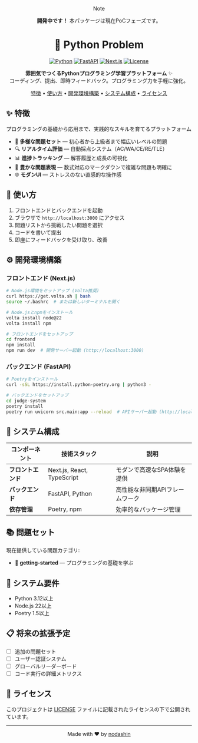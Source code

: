 <div align="center">

> [!NOTE]
> **開発中です！** 本パッケージは現在PoCフェーズです。



# 🐍 Python Problem

[![Python](https://img.shields.io/badge/python-3.12+-blue.svg?logo=python&logoColor=white)](https://www.python.org/)
[![FastAPI](https://img.shields.io/badge/FastAPI-0.115+-009688.svg?logo=fastapi&logoColor=white)](https://fastapi.tiangolo.com/)
[![Next.js](https://img.shields.io/badge/Next.js-15.3+-black?logo=next.js&logoColor=white)](https://nextjs.org/)
[![License](https://img.shields.io/badge/license-MIT-blue.svg)](LICENSE)

**雰囲気でつくるPythonプログラミング学習プラットフォーム** ✨<br>
コーディング、提出、即時フィードバック。プログラミング力を手軽に強化。

<p align="center">
  <a href="#-特徴">特徴</a> •
  <a href="#-使い方">使い方</a> •
  <a href="#%EF%B8%8F-開発環境構築">開発環境構築</a> •
  <a href="#-システム構成">システム構成</a> •
  <a href="#-ライセンス">ライセンス</a>
</p>

</div>

## ✨ 特徴

プログラミングの基礎から応用まで、実践的なスキルを育てるプラットフォーム

- 🚀 **多様な問題セット** — 初心者から上級者まで幅広いレベルの問題
- 🔍 **リアルタイム評価** — 自動採点システム（AC/WA/CE/RE/TLE）
- 📊 **進捗トラッキング** — 解答履歴と成長の可視化
- 📝 **豊かな問題表現** — 数式対応のマークダウンで複雑な問題も明確に
- 🌐 **モダンUI** — ストレスのない直感的な操作感

## 🚀 使い方

1. フロントエンドとバックエンドを起動
2. ブラウザで `http://localhost:3000` にアクセス
3. 問題リストから挑戦したい問題を選択
4. コードを書いて提出
5. 即座にフィードバックを受け取り、改善

## ⚙️ 開発環境構築

### フロントエンド (Next.js)

```bash
# Node.js環境をセットアップ (Volta推奨)
curl https://get.volta.sh | bash
source ~/.bashrc  # または新しいターミナルを開く

# Node.jsとnpmをインストール
volta install node@22
volta install npm

# フロントエンドをセットアップ
cd frontend
npm install
npm run dev  # 開発サーバー起動 (http://localhost:3000)
```

### バックエンド (FastAPI)

```bash
# Poetryをインストール
curl -sSL https://install.python-poetry.org | python3 -

# バックエンドをセットアップ
cd judge-system
poetry install
poetry run uvicorn src.main:app --reload  # APIサーバー起動 (http://localhost:8000)
```

## 🔧 システム構成

| コンポーネント | 技術スタック | 説明 |
|------------|------------|------|
| **フロントエンド** | Next.js, React, TypeScript | モダンで高速なSPA体験を提供 |
| **バックエンド** | FastAPI, Python | 高性能な非同期APIフレームワーク |
| **依存管理** | Poetry, npm | 効率的なパッケージ管理 |

## 📚 問題セット

現在提供している問題カテゴリ:
- 🔰 **getting-started** — プログラミングの基礎を学ぶ

## 🧪 システム要件

- Python 3.12以上
- Node.js 22以上
- Poetry 1.5以上

## 📋 将来の拡張予定

- [ ] 追加の問題セット
- [ ] ユーザー認証システム
- [ ] グローバルリーダーボード
- [ ] コード実行の詳細メトリクス

## 📜 ライセンス

このプロジェクトは [LICENSE](LICENSE) ファイルに記載されたライセンスの下で公開されています。

---

<div align="center">
Made with ❤️ by <a href="https://github.com/nodashin">nodashin</a>
</div>

